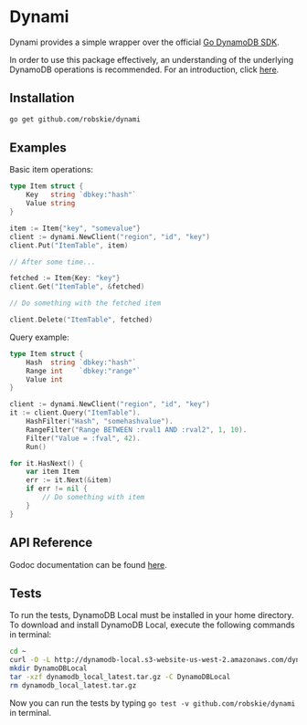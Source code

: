 # Dynami

Dynami provides a simple wrapper over the official [Go DynamoDB SDK][1].

In order to use this package effectively, an understanding of the underlying
DynamoDB operations is recommended. For an introduction, click [here][2].


[1]:https://docs.aws.amazon.com/sdk-for-go/api/service/dynamodb/DynamoDB.html
[2]:https://docs.aws.amazon.com/amazondynamodb/latest/developerguide/Introduction.html


## Installation
```sh
go get github.com/robskie/dynami
```

## Examples

Basic item operations:

```go
type Item struct {
	Key   string `dbkey:"hash"`
	Value string
}

item := Item{"key", "somevalue"}
client := dynami.NewClient("region", "id", "key")
client.Put("ItemTable", item)

// After some time...

fetched := Item{Key: "key"}
client.Get("ItemTable", &fetched)

// Do something with the fetched item

client.Delete("ItemTable", fetched)
```

Query example:

```go
type Item struct {
	Hash  string `dbkey:"hash"`
	Range int    `dbkey:"range"`
	Value int
}

client := dynami.NewClient("region", "id", "key")
it := client.Query("ItemTable").
	HashFilter("Hash", "somehashvalue").
	RangeFilter("Range BETWEEN :rval1 AND :rval2", 1, 10).
	Filter("Value = :fval", 42).
	Run()

for it.HasNext() {
	var item Item
	err := it.Next(&item)
	if err != nil {
		// Do something with item
	}
}
```

## API Reference

Godoc documentation can be found [here][3].

[3]: https://godoc.org/github.com/robskie/dynami

## Tests

To run the tests, DynamoDB Local must be installed in your home directory. To
download and install DynamoDB Local, execute the following commands in terminal:

```sh
cd ~
curl -O -L http://dynamodb-local.s3-website-us-west-2.amazonaws.com/dynamodb_local_latest.tar.gz
mkdir DynamoDBLocal
tar -xzf dynamodb_local_latest.tar.gz -C DynamoDBLocal
rm dynamodb_local_latest.tar.gz
```

Now you can run the tests by typing `go test -v github.com/robskie/dynami` in
terminal.
